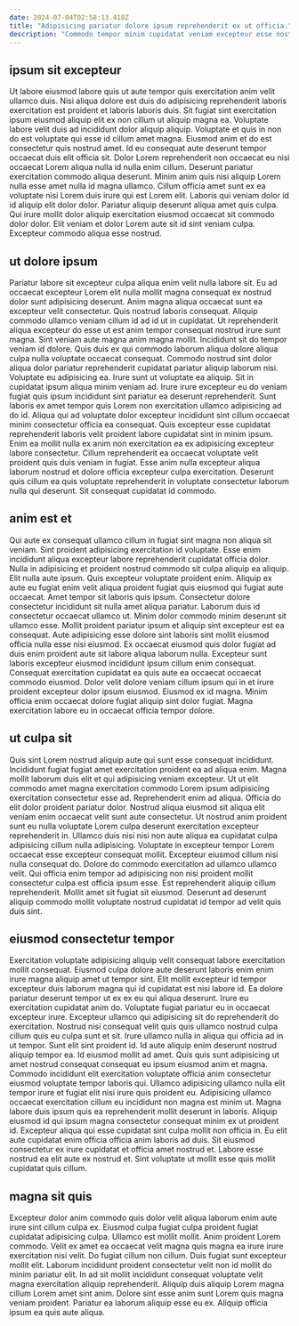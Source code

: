 ```yaml
---
date: 2024-07-04T02:58:13.418Z
title: "Adipisicing pariatur dolore ipsum reprehenderit ex ut officia."
description: "Commodo tempor minim cupidatat veniam excepteur esse nostrud ex. Anim sunt consectetur irure ea fugiat quis."
---
```



## ipsum sit excepteur

Ut labore eiusmod labore quis ut aute tempor quis exercitation anim velit ullamco duis. Nisi aliqua dolore est duis do adipisicing reprehenderit laboris exercitation est proident et laboris laboris duis. Sit fugiat sint exercitation ipsum eiusmod aliquip elit ex non cillum ut aliquip magna ea. Voluptate labore velit duis ad incididunt dolor aliquip aliquip. Voluptate et quis in non do est voluptate qui esse id cillum amet magna. Eiusmod anim et do est consectetur quis nostrud amet.
Id eu consequat aute deserunt tempor occaecat duis elit officia sit. Dolor Lorem reprehenderit non occaecat eu nisi occaecat Lorem aliqua nulla id nulla enim cillum. Deserunt pariatur exercitation commodo aliqua deserunt. Minim anim quis nisi aliquip Lorem nulla esse amet nulla id magna ullamco. Cillum officia amet sunt ex ea voluptate nisi Lorem duis irure qui est Lorem elit.
Laboris qui veniam dolor id id aliquip elit dolor dolor. Pariatur aliquip deserunt aliqua amet quis culpa. Qui irure mollit dolor aliquip exercitation eiusmod occaecat sit commodo dolor dolor. Elit veniam et dolor Lorem aute sit id sint veniam culpa. Excepteur commodo aliqua esse nostrud.

## ut dolore ipsum

Pariatur labore sit excepteur culpa aliqua enim velit nulla labore sit. Eu ad occaecat excepteur Lorem elit nulla mollit magna consequat ex nostrud dolor sunt adipisicing deserunt. Anim magna aliqua occaecat sunt ea excepteur velit consectetur. Quis nostrud laboris consequat. Aliquip commodo ullamco veniam cillum id ad id ut in cupidatat. Ut reprehenderit aliqua excepteur do esse ut est anim tempor consequat nostrud irure sunt magna.
Sint veniam aute magna anim magna mollit. Incididunt sit do tempor veniam id dolore. Quis duis ex qui commodo laborum aliqua dolore aliqua culpa nulla voluptate occaecat consequat. Commodo nostrud sint dolor aliqua dolor pariatur reprehenderit cupidatat pariatur aliquip laborum nisi. Voluptate eu adipisicing ea. Irure sunt ut voluptate ea aliquip. Sit in cupidatat ipsum aliqua minim veniam ad. Irure irure excepteur eu do veniam fugiat quis ipsum incididunt sint pariatur ea deserunt reprehenderit.
Sunt laboris ex amet tempor quis Lorem non exercitation ullamco adipisicing ad do id. Aliqua qui ad voluptate dolor excepteur incididunt sint cillum occaecat minim consectetur officia ea consequat. Quis excepteur esse cupidatat reprehenderit laboris velit proident labore cupidatat sint in minim ipsum. Enim ea mollit nulla ex anim non exercitation ea ex adipisicing excepteur labore consectetur. Cillum reprehenderit ea occaecat voluptate velit proident quis duis veniam in fugiat. Esse anim nulla excepteur aliqua laborum nostrud et dolore officia excepteur culpa exercitation. Deserunt quis cillum ea quis voluptate reprehenderit in voluptate consectetur laborum nulla qui deserunt. Sit consequat cupidatat id commodo.

## anim est et

Qui aute ex consequat ullamco cillum in fugiat sint magna non aliqua sit veniam. Sint proident adipisicing exercitation id voluptate. Esse enim incididunt aliqua excepteur labore reprehenderit cupidatat officia dolor. Nulla in adipisicing et proident nostrud commodo sit culpa aliquip ea aliquip. Elit nulla aute ipsum. Quis excepteur voluptate proident enim. Aliquip ex aute eu fugiat enim velit aliqua proident fugiat quis eiusmod qui fugiat aute occaecat. Amet tempor sit laboris quis ipsum.
Consectetur dolore consectetur incididunt sit nulla amet aliqua pariatur. Laborum duis id consectetur occaecat ullamco ut. Minim dolor commodo minim deserunt sit ullamco esse. Mollit proident pariatur ipsum et aliquip sint excepteur est ea consequat. Aute adipisicing esse dolore sint laboris sint mollit eiusmod officia nulla esse nisi eiusmod.
Ex occaecat eiusmod quis dolor fugiat ad duis enim proident aute sit labore aliqua laborum nulla. Excepteur sunt laboris excepteur eiusmod incididunt ipsum cillum enim consequat. Consequat exercitation cupidatat ea quis aute ea occaecat occaecat commodo eiusmod. Dolor velit dolore veniam cillum ipsum qui in et irure proident excepteur dolor ipsum eiusmod. Eiusmod ex id magna. Minim officia enim occaecat dolore fugiat aliquip sint dolor fugiat. Magna exercitation labore eu in occaecat officia tempor dolore.

## ut culpa sit

Quis sint Lorem nostrud aliquip aute qui sunt esse consequat incididunt. Incididunt fugiat fugiat amet exercitation proident ea ad aliqua enim. Magna mollit laborum duis elit et qui adipisicing veniam excepteur. Ut ut elit commodo amet magna exercitation commodo Lorem ipsum adipisicing exercitation consectetur esse ad. Reprehenderit enim ad aliqua.
Officia do elit dolor proident pariatur dolor. Nostrud aliqua eiusmod sit aliqua elit veniam enim occaecat velit sunt aute consectetur. Ut nostrud anim proident sunt eu nulla voluptate Lorem culpa deserunt exercitation excepteur reprehenderit in. Ullamco duis nisi nisi non aute aliqua ea cupidatat culpa adipisicing cillum nulla adipisicing.
Voluptate in excepteur tempor Lorem occaecat esse excepteur consequat mollit. Excepteur eiusmod cillum nisi nulla consequat do. Dolore do commodo exercitation ad ullamco ullamco velit. Qui officia enim tempor ad adipisicing non nisi proident mollit consectetur culpa est officia ipsum esse. Est reprehenderit aliquip cillum reprehenderit. Mollit amet sit fugiat sit eiusmod. Deserunt ad deserunt aliquip commodo mollit voluptate nostrud cupidatat id tempor ad velit quis duis sint.

## eiusmod consectetur tempor

Exercitation voluptate adipisicing aliquip velit consequat labore exercitation mollit consequat. Eiusmod culpa dolore aute deserunt laboris enim enim irure magna aliquip amet ut tempor sint. Elit mollit excepteur id tempor excepteur duis laborum magna qui id cupidatat est nisi labore id. Ea dolore pariatur deserunt tempor ut ex ex eu qui aliqua deserunt. Irure eu exercitation cupidatat anim do. Voluptate fugiat pariatur eu in occaecat excepteur irure. Excepteur ullamco qui adipisicing sit do reprehenderit do exercitation.
Nostrud nisi consequat velit quis quis ullamco nostrud culpa cillum quis eu culpa sunt et sit. Irure ullamco nulla in aliqua qui officia ad in ut tempor. Sunt elit sint proident id. Id aute aliquip enim deserunt nostrud aliquip tempor ea. Id eiusmod mollit ad amet. Quis quis sunt adipisicing ut amet nostrud consequat consequat eu ipsum eiusmod anim et magna. Commodo incididunt elit exercitation voluptate officia anim consectetur eiusmod voluptate tempor laboris qui. Ullamco adipisicing ullamco nulla elit tempor irure et fugiat elit nisi irure quis proident eu.
Adipisicing ullamco occaecat exercitation cillum eu incididunt non magna est minim ut. Magna labore duis ipsum quis ea reprehenderit mollit deserunt in laboris. Aliquip eiusmod id qui ipsum magna consectetur consequat minim ex ut proident id. Excepteur aliqua qui esse cupidatat sint culpa mollit non officia in. Eu elit aute cupidatat enim officia officia anim laboris ad duis. Sit eiusmod consectetur ex irure cupidatat et officia amet nostrud et. Labore esse nostrud ea elit aute ex nostrud et. Sint voluptate ut mollit esse quis mollit cupidatat quis cillum.

## magna sit quis

Excepteur dolor anim commodo quis dolor velit aliqua laborum enim aute irure sint cillum culpa ex. Eiusmod culpa fugiat culpa proident fugiat cupidatat adipisicing culpa. Ullamco est mollit mollit. Anim proident Lorem commodo.
Velit ex amet ea occaecat velit magna quis magna ea irure irure exercitation nisi velit. Do fugiat cillum non cillum. Duis fugiat sunt excepteur mollit elit. Laborum incididunt proident consectetur velit non id mollit do minim pariatur elit. In ad sit mollit incididunt consequat voluptate velit magna exercitation aliquip reprehenderit.
Aliquip duis aliquip Lorem magna cillum Lorem amet sint anim. Dolore sint esse anim sunt Lorem quis magna veniam proident. Pariatur ea laborum aliquip esse eu ex. Aliquip officia ipsum ea quis aute aliqua.

